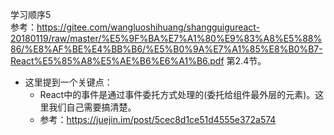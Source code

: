 学习顺序5    
参考：https://gitee.com/wangluoshihuang/shangguigureact-20180119/raw/master/%E5%9F%BA%E7%A1%80%E9%83%A8%E5%88%86/%E8%AF%BE%E4%BB%B6/%E5%B0%9A%E7%A1%85%E8%B0%B7-React%E5%85%A8%E5%AE%B6%E6%A1%B6.pdf
第2.4节。

- 这里提到一个关键点：
  + React中的事件是通过事件委托方式处理的(委托给组件最外层的元素)。这里我们自己需要搞清楚。
  + 参考：https://juejin.im/post/5cec8d1ce51d4555e372a574
